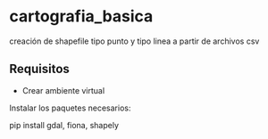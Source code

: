 # cartografia_basica
creación de shapefile tipo punto y tipo linea a partir de archivos csv

## Requisitos

- Crear ambiente virtual

Instalar los paquetes necesarios:

pip install gdal, fiona, shapely